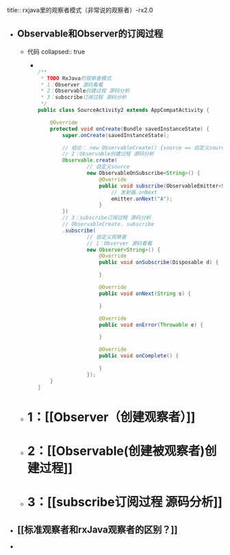 title:: rxjava里的观察者模式（非常说的观察者）-rx2.0

- ## Observable和Observer的订阅过程
	- 代码
	  collapsed:: true
		- ```java
		  
		  /**
		   * TODO RxJava的观察者模式
		   * 1：Observer 源码看看
		   * 2：Observable创建过程 源码分析
		   * 3：subscribe订阅过程 源码分析
		   */
		  public class SourceActivity2 extends AppCompatActivity {
		  
		      @Override
		      protected void onCreate(Bundle savedInstanceState) {
		          super.onCreate(savedInstanceState);
		  
		          // 结论： new ObservableCreate() {source == 自定义source}
		          // 2：Observable创建过程 源码分析
		          Observable.create(
		                  // 自定义source
		                  new ObservableOnSubscribe<String>() {
		                      @Override
		                      public void subscribe(ObservableEmitter<String> emitter) throws Exception {
		                          // 发射器.onNext
		                          emitter.onNext("A");
		                      }
		          })
		          // 3：subscribe订阅过程 源码分析
		          // ObservableCreate. subscribe
		          .subscribe(
		                  // 自定义观察者
		                  // 1：Observer 源码看看
		                  new Observer<String>() {
		                      @Override
		                      public void onSubscribe(Disposable d) {
		  
		                      }
		  
		                      @Override
		                      public void onNext(String s) {
		  
		                      }
		  
		                      @Override
		                      public void onError(Throwable e) {
		  
		                      }
		  
		                      @Override
		                      public void onComplete() {
		  
		                      }
		                  });
		      }
		  }
		  
		  ```
	- # 1：[[Observer（创建观察者）]]
	- # 2：[[Observable(创建被观察者)创建过程]]
	- # 3：[[subscribe订阅过程 源码分析]]
- ## [[标准观察者和rxJava观察者的区别？]]
-